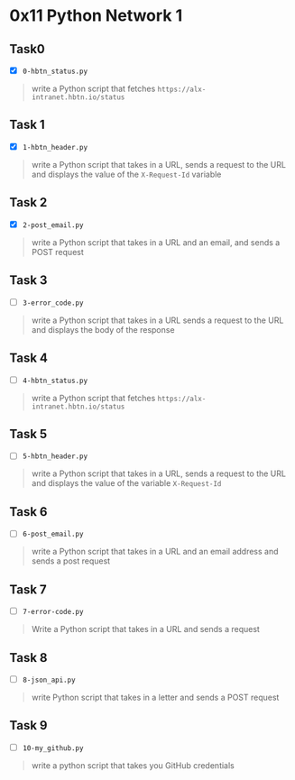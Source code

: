 # 0x11 Python Network 1

## Task0
- [x] `0-hbtn_status.py`
> write a Python script that fetches `https://alx-intranet.hbtn.io/status`

## Task 1
- [x] `1-hbtn_header.py`
> write a Python script that takes in a URL, sends a request to the URL
> and displays the value of the `X-Request-Id` variable

## Task 2
- [x] `2-post_email.py`
> write a Python script that takes in a URL and an email,
> and sends a POST request

## Task 3
- [ ] `3-error_code.py`
> write a Python script that takes in a URL sends a request to the URL
> and displays the body of the response

## Task 4
- [ ] `4-hbtn_status.py`
> write a Python script that fetches `https://alx-intranet.hbtn.io/status`

## Task 5
- [ ] `5-hbtn_header.py`
> write a Python script that takes in a URL, sends a request to the URL
> and displays the value of the variable `X-Request-Id`

## Task 6
- [ ] `6-post_email.py`
> write a Python script that takes in a URL and an email address
> and sends a post request

## Task 7
- [ ] `7-error-code.py`
> Write a Python script that takes in a URL and sends a request

## Task 8
- [ ] `8-json_api.py`
> write Python script that takes in a letter and sends a POST request

## Task 9
- [ ] `10-my_github.py`
> write a python script that takes you GitHub credentials
